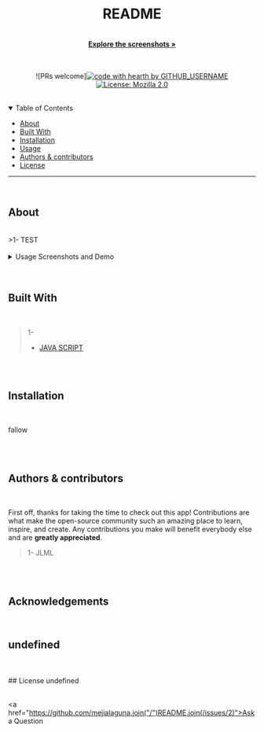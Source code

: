   
  
  <br/>
  <br/>
  
  <div align="center">
  
  <h1 align="center">README</h1>
  <br />
  <a href="#about"><strong>Explore the screenshots »</strong></a>
  <br />
  <br />
  
  </div>
  
  
  
  <div align="center">
  <br />
  
  ![PRs welcome][![code with hearth by GITHUB_USERNAME](https://img.shields.io/badge/%3C%2F%3E%20with%20%E2%99%A5%20by-GITHUB_mejialaguna-ff1414.svg?style=flat-square)](mejialaguna)[![License: Mozilla 2.0](undefined)](undefined)
    
  </div>
  
  <br/>
  
  <details open="open">
  <summary>Table of Contents</summary>
  
  - [About](#about)
  - [Built With](#built-with)
  - [Installation](#installation)
  - [Usage](#usage)
  - [Authors & contributors](#authors--contributors)
  - [License](#License) 
  
  </details>
  
  
  ---
  <br/>
  
  ## About
  <br/>
  >1- TEST
  
  <br/>
  <br/>
  <details>
  <summary>Usage Screenshots and Demo</summary>
  <br/> 
  
  ----------------------------------------------------------------Home Page 
  kjadng
  
  </details>
  
  <br/>
  <br/>
  
  ## Built With
  <br/>
  
  >1- 
 >* <a href="https://developer.mozilla.org/en-US/docs/Mozilla/Add-ons/WebExtensions/API">JAVA SCRIPT</a>
  
  
  <br/>
  <br/>
  
  ##  Installation
  <br/>
  
  fallow
  
  <br/>
  <br/>
  
  
  ##  Authors & contributors
  <br/>
  
  First off, thanks for taking the time to check out this app! Contributions are what make the open-source community such an amazing place to learn, inspire, and create. Any contributions you make will benefit everybody else and are **greatly appreciated**.
  <br/>
  
  > 1- JLML
  
  <br/>
  <br/>
  
  ##   Acknowledgements
  <br/>
  
  ## undefined
  <br/>
  <br/>
   ## License
  undefined
  
  <br/>
  <br/>
  
  <a href="https://github.com/mejialaguna.join("/")README.join(/issues/2)">Ask a Question</a>
  